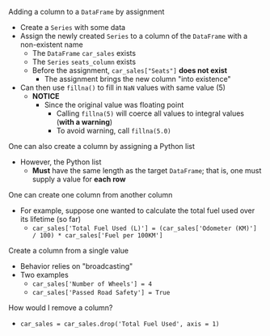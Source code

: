 
Adding a column to a `DataFrame` by assignment
- Create a `Series` with some data
- Assign the newly created `Series` to a column of the `DataFrame` with a non-existent name
	- The `DataFrame` `car_sales` exists
	- The `Series` `seats_column` exists
	- Before the assignment, `car_sales["Seats"]` **does not exist**
		- The assignment brings the new column "into existence"
- Can then use `fillna()` to fill in `NaN` values with same value (5)
	- **NOTICE**
		- Since the original value was floating point
			- Calling `fillna(5)` will coerce all values to integral values (**with a warning**)
			- To avoid warning, call `fillna(5.0)`

One can also create a column by assigning a Python list
- However, the Python list
	- **Must** have the same length as the target `DataFrame`; that is, one must supply a value for **each row**

One can create one column from another column
- For example, suppose one wanted to calculate the total fuel used over its lifetime (so far)
	- `car_sales['Total Fuel Used (L)'] = (car_sales['Odometer (KM)'] / 100) * car_sales['Fuel per 100KM']`

Create a column from a single value
- Behavior relies on "broadcasting"
- Two examples
	- `car_sales['Number of Wheels'] = 4`
	- `car_sales['Passed Road Safety'] = True`

How would I remove a column?
- `car_sales = car_sales.drop('Total Fuel Used', axis = 1)`

